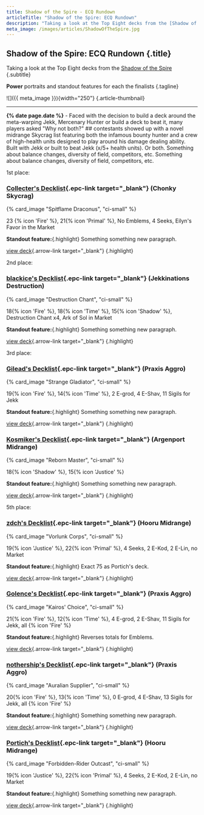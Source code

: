 ```yaml
---
title: Shadow of the Spire - ECQ Rundown
articleTitle: "Shadow of the Spire: ECQ Rundown"
description: "Taking a look at the Top Eight decks from the [Shadow of the Spire Eternal Championship Qualifier](https://www.direwolfdigital.com/news/ecq-shadow-of-the-spire/)."
meta_image: /images/articles/ShadowOfTheSpire.jpg
---
```

## Shadow of the Spire: ECQ Rundown {.title}

Taking a look at the Top Eight decks from the [Shadow of the Spire][]
{.subtitle}

  [Shadow of the Spire]: https://www.direwolfdigital.com/news/ecq-shadow-of-the-spire/

**Power** portraits and standout features for each the finalists
{.tagline}

![]({{ meta_image }}){width="250"}
{.article-thumbnail}

----

**{% date page.date %}** - Faced with the decision to build a deck around the meta-warping Jekk, Mercenary Hunter or build a deck to beat it, many players asked "Why not both?" ## contestants showed up with a novel midrange Skycrag list featuring both the infamous bounty hunter and a crew of high-health units designed to play around his damage dealing ability. Built with Jekk or built to beat Jekk (x/5+ health units). Or both. Something about balance changes, diversity of field, competitors, etc. Something about balance changes, diversity of field, competitors, etc.

<div class="pre-headline first">1st place:</div>

<!-- 1st -->

### [Collecter's Decklist][deck-1]{.epc-link target="_blank"} (Chonky Skycrag)

  [deck-1]: https://www.shiftstoned.com/epc/?d=EIBEBhGEB4MCBlGEIIE_hBBE_hBIEB6GBEhBEFaEC-DEItDEvfNLBBJB7FEA1BEHiFCAABH_CBAYBBuGBFSBBtG&t=%5BCollecter%5D%20Collecter's%20decklist%20(Top%2064)

{% card_image "Spitflame Draconus", "ci-small" %}

23 {% icon 'Fire' %}, 21{% icon 'Primal' %}, No Emblems, 4 Seeks, Eilyn's Favor in the Market

**Standout feature:**{.highlight} Something something new paragraph.

[view deck][deck-1]{.arrow-link target="_blank"}
{.highlight}

<div class="pre-headline second">2nd place:</div>

<!-- 2nd -->

### [blackice's Decklist][deck-2]{.epc-link target="_blank"} (Jekkinations Destruction)

  [deck-2]: https://www.shiftstoned.com/epc/?d=EIBEI2FEIED9hBODBlIEIHEIKD9hBRE_hBMCCvGE_hBBBI7EEI0BDI8EDImFEBBDB5HEB_BCCrFEA8BEA2BEA9BCAABHiBBH3EBIqBBHsBBH6F&t=%5Bblackice%5D%20blackice's%20decklist%20(Top%2064)

{% card_image "Destruction Chant", "ci-small" %}

18{% icon 'Fire' %}, 18{% icon 'Time' %}, 15{% icon 'Shadow' %}, Destruction Chant x4, Ark of Sol in Market

**Standout feature:**{.highlight} Something something new paragraph.

[view deck][deck-2]{.arrow-link target="_blank"}
{.highlight}

<div class="pre-headline third">3rd place:</div>

<!-- 3rd -->

### [Gilead's Decklist][deck-3]{.epc-link target="_blank"} (Praxis Aggro)

  [deck-3]: https://www.shiftstoned.com/epc/?d=EIBCGxBDIhBEBLDIGEInBEIIEIKDH1GE_hBME_hBBE9hBBEIyEDIYHBBEB_BCHfEHBECrFEA2BCAABADBFSBCwFBIqBBHsB&t=%5BGilead%5D%20Gilead's%20decklist%20(Top%2064)

{% card_image "Strange Gladiator", "ci-small" %}

19{% icon 'Fire' %}, 14{% icon 'Time' %}, 2 E-grod, 4 E-Shav, 11 Sigils for Jekk

**Standout feature:**{.highlight} Something something new paragraph.

[view deck][deck-3]{.arrow-link target="_blank"}
{.highlight}

<!-- 4th -->

### [Kosmiker's Decklist][deck-4]{.epc-link target="_blank"} (Argenport Midrange)

  [deck-4]: https://www.shiftstoned.com/epc/?d=EI9BCBiEEH_BEEmGD9hBOEBrEDHkCEIgCEIqFCByEECqHEIqCED6DEImEKB-DFB5HEHjGCH5DEA3BCAABHmGBIrCBCsHBHrEBIpC&t=%5BKosmiker%5D%20Kosmiker's%20decklist%20(Top%204)

{% card_image "Reborn Master", "ci-small" %}

18{% icon 'Shadow' %}, 15{% icon 'Justice' %}

**Standout feature:**{.highlight} Something something new paragraph.

[view deck][deck-4]{.arrow-link target="_blank"}
{.highlight}

<div class="pre-headline fifth">5th place:</div>

<!-- 5th -->

### [zdch's Decklist][deck-5]{.epc-link target="_blank"} (Hooru Midrange)

  [deck-5]: https://www.shiftstoned.com/epc/?d=EI4CEBhGEB4MEHkCE_hBHCH_FDC7GD_hBIED6DEB6GBF_CEHhGEvfSD_hBTBI3CBH5CFB-DIB7FCH9BCH7CEC4GEAzB&t=%5Bzdch%5D%20zdch's%20decklist%20(Top%2064)

{% card_image "Vorlunk Corps", "ci-small" %}

19{% icon 'Justice' %}, 22{% icon 'Primal' %}, 4 Seeks, 2 E-Kod, 2 E-Lin, no Market

**Standout feature:**{.highlight} Exact 75 as Portich's deck.

[view deck][deck-5]{.arrow-link target="_blank"}
{.highlight}

<!-- 6th -->

### [Golence's Decklist][deck-6]{.epc-link target="_blank"} (Praxis Aggro)

  [deck-6]: https://www.shiftstoned.com/epc/?d=EIBEBLEIGDH3EEInBEIIEIKEH1GE_hBME_hBBE9hBBEIyEDIVLBBEHfCHBECrFEA2BCAABADBFSBCwFBIqBBHsB&t=%5BGolence%5D%20Golence's%20decklist%20(Top%2064)

{% card_image "Kairos' Choice", "ci-small" %}

21{% icon 'Fire' %}, 12{% icon 'Time' %}, 4 E-grod, 2 E-Shav, 11 Sigils for Jekk, all {% icon 'Fire' %}

**Standout feature:**{.highlight} Reverses totals for Emblems.

[view deck][deck-6]{.arrow-link target="_blank"}
{.highlight}

<!-- 7th -->

### [nothership's Decklist][deck-7]{.epc-link target="_blank"} (Praxis Aggro)

  [deck-7]: https://www.shiftstoned.com/epc/?d=DIBEHkBDBDEIDEBLEIGEInBEIKEH1GE_hBME_hBBE9hBBEIYIBBFB_BEHBECrFEA2BCAABHFBFSBCwFBBwCBHL&t=%5Bnothership%5D%20nothership's%20decklist%20(Top%2064)

{% card_image "Auralian Supplier", "ci-small" %}

20{% icon 'Fire' %}, 13{% icon 'Time' %}, 0 E-grod, 4 E-Shav, 13 Sigils for Jekk, all {% icon 'Fire' %}

**Standout feature:**{.highlight} Something something new paragraph.

[view deck][deck-7]{.arrow-link target="_blank"}
{.highlight}

<!-- 8th -->

### [Portich's Decklist][deck-8]{.epc-link target="_blank"} (Hooru Midrange)

  [deck-8]: https://www.shiftstoned.com/epc/?d=EI4CEBhGEB4MEHkCE_hBHCH_FDC7GD_hBIED6DEB6GBF_CEHhGEvfSD_hBTBI3CBH5CFB-DIB7FCH9BCH7CEC4GEAzB&t=%5BPortich%5D%20Portich's%20decklist%20(Top%2064)

{% card_image "Forbidden-Rider Outcast", "ci-small" %}

19{% icon 'Justice' %}, 22{% icon 'Primal' %}, 4 Seeks, 2 E-Kod, 2 E-Lin, no Market

**Standout feature:**{.highlight} Something something new paragraph.

[view deck][deck-8]{.arrow-link target="_blank"}
{.highlight}